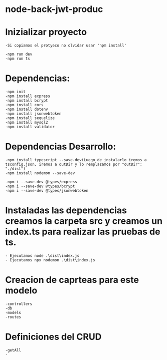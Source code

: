 # node-back-jwt-produc

# Inizializar proyecto

    -Si copiamos el protyeco no olvidar usar 'npm install'

    -npm run dev
    -npm run ts

# Dependencias:

    -npm init
    -npm install express 
    -npm install bcrypt 
    -npm install cors 
    -npm install dotenv
    -npm install jsonwebtoken
    -npm install sequelize 
    -npm install mysql2
    -npm install validator


# Dependencias Desarrollo:

    -npm install typescript --save-dev(Luego de instalarlo iremos a tsconfig.json, iremos a outDir y lo remplazamos por "outDir": "./dist")
    -npm install nodemon --save-dev

    -npm i --save-dev @types/express
    -npm i --save-dev @types/bcrypt
    -npm i --save-dev @types/jsonwebtoken

# Instaladas las dependencias creamos la carpeta src y creamos un index.ts para realizar las pruebas de ts.

    - Ejecutamos node .\dist\index.js 
    - Ejecutamos npx nodemon .\dist\index.js

# Creacion de caprteas para este modelo

    -controllers
    -db
    -models
    -routes


# Definiciones del CRUD

    -getAll 
    -
